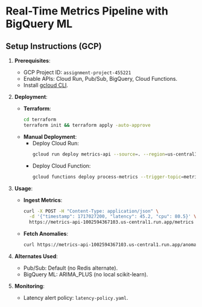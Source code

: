 # Real-Time Metrics Pipeline with BigQuery ML

## Setup Instructions (GCP)
1. **Prerequisites**:  
   - GCP Project ID: `assignment-project-455221`  
   - Enable APIs: Cloud Run, Pub/Sub, BigQuery, Cloud Functions.  
   - Install [gcloud CLI](https://cloud.google.com/sdk/docs/install).  

2. **Deployment**:  
   - **Terraform**:  
     ```bash
     cd terraform
     terraform init && terraform apply -auto-approve
     ```  
   - **Manual Deployment**:  
     - Deploy Cloud Run:  
       ```bash
       gcloud run deploy metrics-api --source=. --region=us-central1
       ```  
     - Deploy Cloud Function:  
       ```bash
       gcloud functions deploy process-metrics --trigger-topic=metrics-topic --runtime=nodejs18 --region=us-central1
       ```  

3. **Usage**:  
   - **Ingest Metrics**:  
     ```bash
     curl -X POST -H "Content-Type: application/json" \
       -d '{"timestamp": 1717027200, "latency": 45.2, "cpu": 80.5}' \
       https://metrics-api-1002594367103.us-central1.run.app/metrics
     ```  
   - **Fetch Anomalies**:  
     ```bash
     curl https://metrics-api-1002594367103.us-central1.run.app/anomalies
     ```  

4. **Alternates Used**:  
   - Pub/Sub: Default (no Redis alternate).  
   - BigQuery ML: ARIMA_PLUS (no local scikit-learn).  

5. **Monitoring**:  
   - Latency alert policy: `latency-policy.yaml`.
